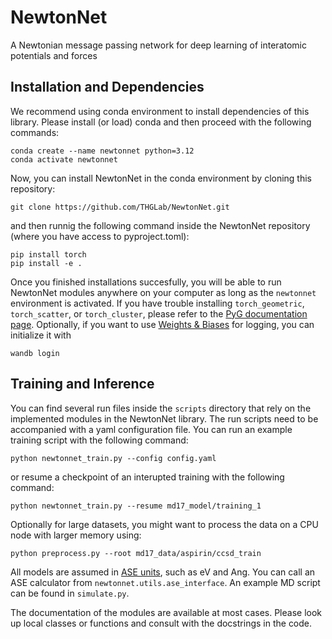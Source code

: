 # NewtonNet
A Newtonian message passing network for deep learning of interatomic potentials and forces

## Installation and Dependencies
We recommend using conda environment to install dependencies of this library.
Please install (or load) conda and then proceed with the following commands:

    conda create --name newtonnet python=3.12
    conda activate newtonnet

Now, you can install NewtonNet in the conda environment by cloning this repository:

    git clone https://github.com/THGLab/NewtonNet.git

and then runnig the following command inside the NewtonNet repository (where you have access to pyproject.toml):

    pip install torch
    pip install -e .

Once you finished installations succesfully, you will be able to run NewtonNet modules anywhere on your computer as long as the `newtonnet` environment is activated. If you have trouble installing `torch_geometric`, `torch_scatter`, or `torch_cluster`, please refer to the [PyG documentation page](https://pytorch-geometric.readthedocs.io/en/latest/notes/installation.html). Optionally, if you want to use [Weights & Biases](https://docs.wandb.ai) for logging, you can initialize it with

    wandb login


## Training and Inference
You can find several run files inside the `scripts` directory that rely on the implemented modules in the NewtonNet library. The run scripts need to be accompanied with a yaml configuration file. You can run an example training script with the following command:

    python newtonnet_train.py --config config.yaml

or resume a checkpoint of an interupted training with the following command:

    python newtonnet_train.py --resume md17_model/training_1

Optionally for large datasets, you might want to process the data on a CPU node with larger memory using:

    python preprocess.py --root md17_data/aspirin/ccsd_train

All models are assumed in [ASE units](https://wiki.fysik.dtu.dk/ase/ase/units.html), such as eV and Ang. You can call an ASE calculator from `newtonnet.utils.ase_interface`. An example MD script can be found in `simulate.py`.

The documentation of the modules are available at most cases. Please look up local classes or functions and consult with the docstrings in the code.

